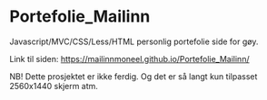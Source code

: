 # Portefolie_Mailinn
Javascript/MVC/CSS/Less/HTML personlig portefolie side for gøy.

Link til siden: https://mailinnmoneel.github.io/Portefolie_Mailinn/

NB! Dette prosjektet er ikke ferdig. Og det er så langt kun tilpasset 2560x1440 skjerm atm. 
